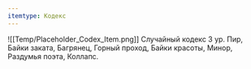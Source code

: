 ```yaml
---
itemtype: Кодекс
---
```

![[Temp/Placeholder_Codex_Item.png]]
Случайный кодекс 3 ур. Пир, Байки заката, Багрянец, Горный проход, Байки красоты, Минор, Раздумья поэта, Коллапс.
